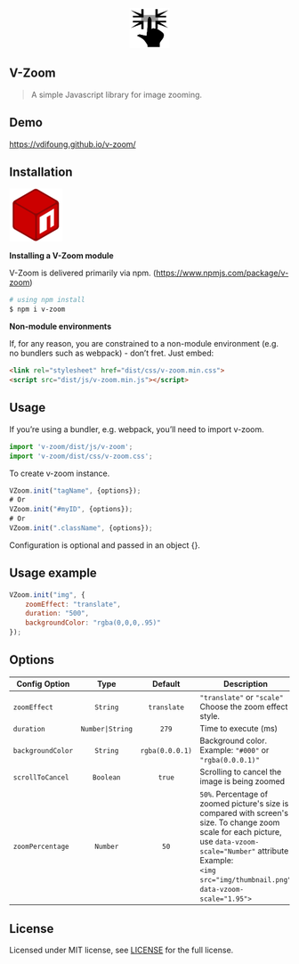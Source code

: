<p align="center">
  <img src="img/zoom.png" width=72 height=72>
</p>

## V-Zoom
> A simple Javascript library for image zooming.

## Demo

https://vdifoung.github.io/v-zoom/
## Installation
[![NPM LINK][represent-npm-image]][represent-npm-url]

**Installing a V-Zoom module**

V-Zoom is delivered primarily via npm. (<https://www.npmjs.com/package/v-zoom>)
```sh
# using npm install
$ npm i v-zoom
```

**Non-module environments**

If, for any reason, you are constrained to a non-module environment (e.g. no bundlers such as webpack) - don’t fret. Just embed:
```html
<link rel="stylesheet" href="dist/css/v-zoom.min.css">
<script src="dist/js/v-zoom.min.js"></script>
```
## Usage
If you’re using a bundler, e.g. webpack, you’ll need to import v-zoom.
```js
import 'v-zoom/dist/js/v-zoom';
import 'v-zoom/dist/css/v-zoom.css';
```
To create v-zoom instance.
```js
VZoom.init("tagName", {options});
# Or
VZoom.init("#myID", {options});
# Or
VZoom.init(".className", {options});
```
Configuration is optional and passed in an object {}.


## Usage example

```js
VZoom.init("img", {
    zoomEffect: "translate",
    duration: "500",
    backgroundColor: "rgba(0,0,0,.95)"
});
```

## Options

| Config Option | Type | Default | Description |
| --- |:---:|:---:| --- |
| `zoomEffect` | `String` | `translate` | `"translate"` or `"scale"` <br/> Choose the zoom effect style. |
| `duration` | `Number\|String` | `279` | Time to execute (ms) |
| `backgroundColor` | `String` | `rgba(0.0.0.1)` | Background color. <br/> Example: `"#000"` or `"rgba(0.0.0.1)"` |
| `scrollToCancel` | `Boolean` | `true` | Scrolling to cancel the image is being zoomed |
| `zoomPercentage` | `Number` | `50` | `50%`. Percentage of zoomed picture's size is compared with screen's size. To change zoom scale for each picture, use `data-vzoom-scale="Number"` attribute <br/> Example: <br/> `<img src="img/thumbnail.png" data-vzoom-scale="1.95">` |

## License
Licensed under MIT license, see [LICENSE](https://github.com/vDiFoung/v-zoom/blob/master/LICENSE) for the full license.

<!-- Markdown link & img dfn's -->
[represent-npm-image]: img/npm.png
[represent-npm-url]: https://www.npmjs.com/package/v-zoom